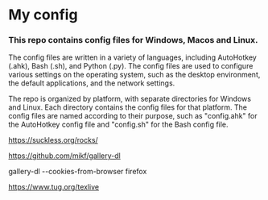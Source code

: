 # My config

### This repo contains config files for Windows, Macos and Linux.

The config files are written in a variety of languages, including AutoHotkey (.ahk), Bash (.sh), and Python (.py). The config files are used to configure various settings on the operating system, such as the desktop environment, the default applications, and the network settings.

The repo is organized by platform, with separate directories for Windows and Linux. Each directory contains the config files for that platform. The config files are named according to their purpose, such as "config.ahk" for the AutoHotkey config file and "config.sh" for the Bash config file.


https://suckless.org/rocks/

https://github.com/mikf/gallery-dl

gallery-dl --cookies-from-browser firefox

https://www.tug.org/texlive
